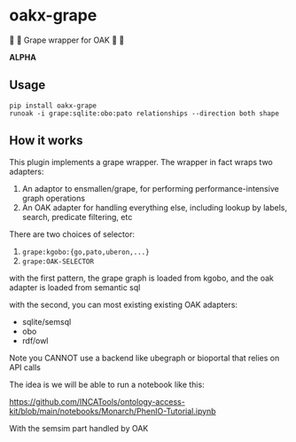 # oakx-grape

🌳 🍇 Grape wrapper for OAK 🌳 🍇

**ALPHA**

## Usage

```
pip install oakx-grape
runoak -i grape:sqlite:obo:pato relationships --direction both shape
```

## How it works

This plugin implements a grape wrapper. The wrapper in fact wraps two adapters:

1. An adaptor to ensmallen/grape, for performing performance-intensive graph operations
2. An OAK adapter for handling everything else, including lookup by labels, search, predicate filtering, etc

There are two choices of selector:

1. `grape:kgobo:{go,pato,uberon,...}`
2. `grape:OAK-SELECTOR`

with the first pattern, the grape graph is loaded from kgobo, and the oak adapter is loaded from semantic sql

with the second, you can most existing existing OAK adapters:

- sqlite/semsql
- obo
- rdf/owl

Note you CANNOT use a backend like ubegraph or bioportal that relies on API calls

The idea is we will be able to run a notebook like this:

https://github.com/INCATools/ontology-access-kit/blob/main/notebooks/Monarch/PhenIO-Tutorial.ipynb

With the semsim part handled by OAK
